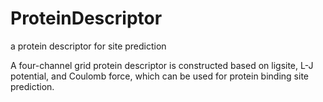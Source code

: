 # ProteinDescriptor
a protein descriptor for site prediction

A four-channel grid protein descriptor is constructed based on ligsite, L-J potential, and Coulomb force, which can be used for protein binding site prediction.
